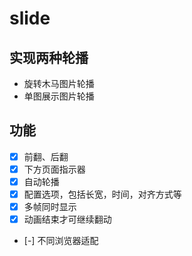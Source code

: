 # slide

## 实现两种轮播
* 旋转木马图片轮播
* 单图展示图片轮播

## 功能
- [x] 前翻、后翻
- [x] 下方页面指示器
- [x] 自动轮播
- [x] 配置选项，包括长宽，时间，对齐方式等
- [x] 多帧同时显示
- [x] 动画结束才可继续翻动
- [-] 不同浏览器适配